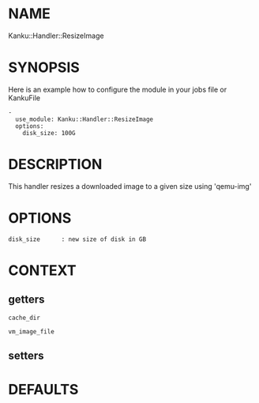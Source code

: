 # NAME

Kanku::Handler::ResizeImage

# SYNOPSIS

Here is an example how to configure the module in your jobs file or KankuFile

    -
      use_module: Kanku::Handler::ResizeImage
      options:
        disk_size: 100G

# DESCRIPTION

This handler resizes a downloaded image to a given size using 'qemu-img'

# OPTIONS

    disk_size      : new size of disk in GB

# CONTEXT

## getters

    cache_dir

    vm_image_file

## setters

# DEFAULTS
